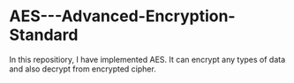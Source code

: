 # AES---Advanced-Encryption-Standard

In this repositiory, I have implemented AES.
It can encrypt any types of data and also decrypt from encrypted cipher.
